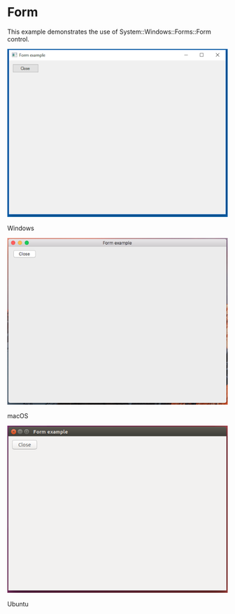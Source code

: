 # Form
This example demonstrates the use of System::Windows::Forms::Form control.

![GitHub Logo](../../../docs/Pictures/Examples/Forms/FormW.png)

Windows

![GitHub Logo](../../../docs/Pictures/Examples/Forms/FormM.png)

macOS

![GitHub Logo](../../../docs/Pictures/Examples/Forms/FormU.png)

Ubuntu
